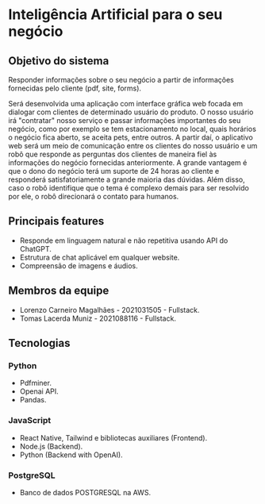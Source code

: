 # Inteligência Artificial para o seu negócio

## Objetivo do sistema
Responder informações sobre o seu negócio a partir de informações fornecidas pelo cliente (pdf, site, forms).

Será desenvolvida uma aplicação com interface gráfica web focada em dialogar com clientes de determinado usuário do produto. O nosso usuário irá "contratar" nosso serviço e passar informações importantes do seu negócio, como por exemplo se tem estacionamento no local, quais horários o negócio fica aberto, se aceita pets, entre outros. A partir daí, o aplicativo web será um meio de comunicação entre os clientes do nosso usuário e um robô que responde as perguntas dos clientes de maneira fiel às informações do negócio fornecidas anteriormente. A grande vantagem é que o dono do negócio terá um suporte de 24 horas ao cliente e responderá satisfatoriamente a grande maioria das dúvidas. Além disso, caso o robô identifique que o tema é complexo demais para ser resolvido por ele, o robô direcionará o contato para humanos.

## Principais features
- Responde em linguagem natural e não repetitiva usando API do ChatGPT.
- Estrutura de chat aplicável em qualquer website.
- Compreensão de imagens e áudios.

## Membros da equipe
- Lorenzo Carneiro Magalhães - 2021031505 - Fullstack.
- Tomas Lacerda Muniz - 2021088116 - Fullstack.

## Tecnologias
### Python
- Pdfminer.
- Openai API.
- Pandas.

### JavaScript
- React Native, Tailwind e bibliotecas auxiliares (Frontend).
- Node.js (Backend).
- Python (Backend with OpenAI).

### PostgreSQL
- Banco de dados POSTGRESQL na AWS.
